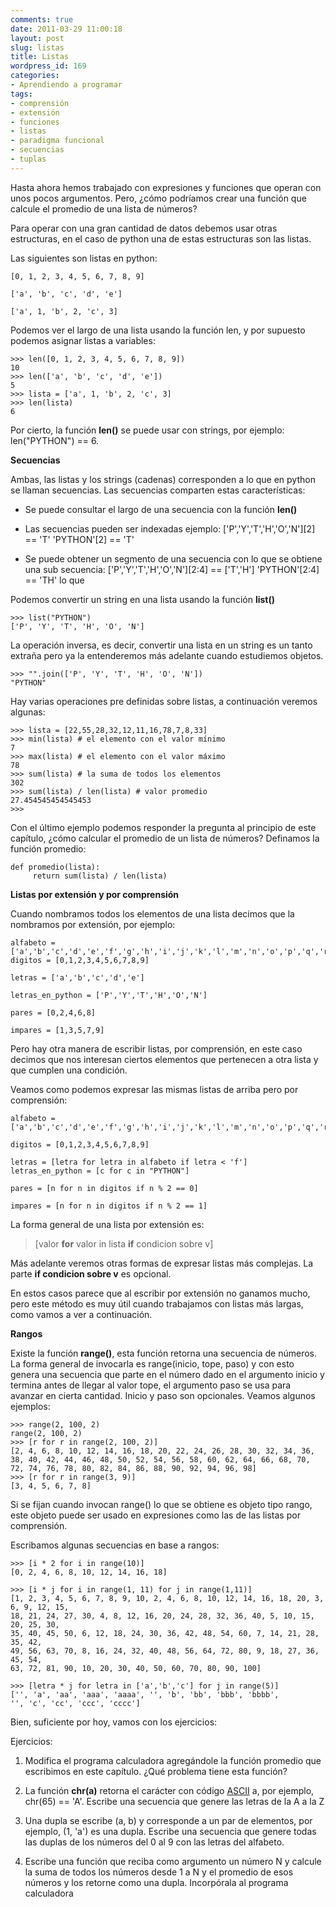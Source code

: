 ```yaml
---
comments: true
date: 2011-03-29 11:00:18
layout: post
slug: listas
title: Listas
wordpress_id: 169
categories:
- Aprendiendo a programar
tags:
- comprensión
- extensión
- funciones
- listas
- paradigma funcional
- secuencias
- tuplas
---
```


Hasta ahora hemos trabajado con expresiones y funciones que operan con unos pocos argumentos. Pero, ¿cómo podríamos crear una función que calcule el promedio de una lista de números?

Para operar con una gran cantidad de datos debemos usar otras estructuras, en el caso de python una de estas estructuras son las listas.

Las siguientes son listas en python:

    
    [0, 1, 2, 3, 4, 5, 6, 7, 8, 9]
    
    ['a', 'b', 'c', 'd', 'e']
    
    ['a', 1, 'b', 2, 'c', 3]


Podemos ver el largo de una lista usando la función len, y por supuesto podemos asignar listas a variables:

    
    >>> len([0, 1, 2, 3, 4, 5, 6, 7, 8, 9])
    10
    >>> len(['a', 'b', 'c', 'd', 'e'])
    5
    >>> lista = ['a', 1, 'b', 2, 'c', 3]
    >>> len(lista)
    6


Por cierto, la función **len()** se puede usar con strings, por ejemplo: len("PYTHON") == 6.

**Secuencias**

Ambas, las listas y los strings (cadenas) corresponden a lo que en python se llaman secuencias.
Las secuencias comparten estas características:



	
  * Se puede consultar el largo de una secuencia con la función **len()**

	
  * Las secuencias pueden ser indexadas ejemplo:
['P','Y','T','H','O','N'][2] == 'T'
'PYTHON'[2] == 'T'

	
  * Se puede obtener un segmento de una secuencia con lo que se obtiene una sub secuencia:
['P','Y','T','H','O','N'][2:4] == ['T','H']
'PYTHON'[2:4] == 'TH' lo que


Podemos convertir un string en una lista usando la función **list()**


    
    
    >>> list("PYTHON")
    ['P', 'Y', 'T', 'H', 'O', 'N']
    



La operación inversa, es decir, convertir una lista en un string es un tanto extraña pero ya la entenderemos más adelante cuando estudiemos objetos.


    
    
    >>> "".join(['P', 'Y', 'T', 'H', 'O', 'N'])
    "PYTHON"
    



Hay varias operaciones pre definidas sobre listas, a continuación veremos algunas:


    
    
    >>> lista = [22,55,28,32,12,11,16,78,7,8,33]
    >>> min(lista) # el elemento con el valor mínimo
    7
    >>> max(lista) # el elemento con el valor máximo
    78
    >>> sum(lista) # la suma de todos los elementos
    302
    >>> sum(lista) / len(lista) # valor promedio
    27.454545454545453
    >>>
    



Con el último ejemplo podemos responder la pregunta al principio de este capítulo, ¿cómo calcular el promedio de un lista de números? Definamos la función promedio:


    
    
    def promedio(lista):
         return sum(lista) / len(lista)
    



**Listas por extensión y por comprensión**

Cuando nombramos todos los elementos de una lista decimos que la nombramos por extensión, por ejemplo:


    
    
    alfabeto = ['a','b','c','d','e','f','g','h','i','j','k','l','m','n','o','p','q','r','s','t','u','v','w','x','y','z']
    digitos = [0,1,2,3,4,5,6,7,8,9]
    
    letras = ['a','b','c','d','e']
    
    letras_en_python = ['P','Y','T','H','O','N']
    
    pares = [0,2,4,6,8]
    
    impares = [1,3,5,7,9]
    



Pero hay otra manera de escribir listas, por comprensión, en este caso decimos que nos interesan ciertos elementos que pertenecen a otra lista y que cumplen una condición.

Veamos como podemos expresar las mismas listas de arriba pero por comprensión:


    
    
    alfabeto = ['a','b','c','d','e','f','g','h','i','j','k','l','m','n','o','p','q','r','s','t','u','v','w','x','y','z']
    
    digitos = [0,1,2,3,4,5,6,7,8,9]
    
    letras = [letra for letra in alfabeto if letra < 'f']
    letras_en_python = [c for c in "PYTHON"]
    
    pares = [n for n in digitos if n % 2 == 0]
    
    impares = [n for n in digitos if n % 2 == 1]
    
    



La forma general de una lista por extensión es:



> [valor **for** valor in lista **if** condicion sobre v]



Más adelante veremos otras formas de expresar listas más complejas. La parte **if condicion sobre v** es opcional.


En estos casos parece que al escribir por extensión no ganamos mucho, pero este método es muy útil cuando trabajamos con listas más largas, como vamos a ver a continuación.

**Rangos**

Existe la función **range()**, esta función retorna una secuencia de números.
La forma general de invocarla es range(inicio, tope, paso) y con esto genera una secuencia que parte en el número dado en el argumento inicio y termina antes de llegar al valor tope, el argumento paso se usa para avanzar en cierta cantidad. Inicio y paso son opcionales. Veamos algunos ejemplos:


    
    
    >>> range(2, 100, 2)
    range(2, 100, 2)
    >>> [r for r in range(2, 100, 2)]
    [2, 4, 6, 8, 10, 12, 14, 16, 18, 20, 22, 24, 26, 28, 30, 32, 34, 36, 38, 40, 42, 44, 46, 48, 50, 52, 54, 56, 58, 60, 62, 64, 66, 68, 70, 72, 74, 76, 78, 80, 82, 84, 86, 88, 90, 92, 94, 96, 98]
    >>> [r for r in range(3, 9)]
    [3, 4, 5, 6, 7, 8]
    



Si se fijan cuando invocan range() lo que se obtiene es objeto tipo rango, este objeto puede ser usado en expresiones como las de las listas por comprensión.

Escribamos algunas secuencias en base a rangos:


    
    
    >>> [i * 2 for i in range(10)]
    [0, 2, 4, 6, 8, 10, 12, 14, 16, 18]
    
    >>> [i * j for i in range(1, 11) for j in range(1,11)]
    [1, 2, 3, 4, 5, 6, 7, 8, 9, 10, 2, 4, 6, 8, 10, 12, 14, 16, 18, 20, 3, 6, 9, 12, 15, 
    18, 21, 24, 27, 30, 4, 8, 12, 16, 20, 24, 28, 32, 36, 40, 5, 10, 15, 20, 25, 30, 
    35, 40, 45, 50, 6, 12, 18, 24, 30, 36, 42, 48, 54, 60, 7, 14, 21, 28, 35, 42, 
    49, 56, 63, 70, 8, 16, 24, 32, 40, 48, 56, 64, 72, 80, 9, 18, 27, 36, 45, 54,
    63, 72, 81, 90, 10, 20, 30, 40, 50, 60, 70, 80, 90, 100]
    
    >>> [letra * j for letra in ['a','b','c'] for j in range(5)]
    ['', 'a', 'aa', 'aaa', 'aaaa', '', 'b', 'bb', 'bbb', 'bbbb', 
    '', 'c', 'cc', 'ccc', 'cccc']
    



Bien, suficiente por hoy, vamos con los ejercicios:

Ejercicios:



	
  1. Modifica el programa calculadora agregándole la función promedio que escribimos en este capítulo. ¿Qué problema tiene esta función? 


	
  2. La función **chr(a)** retorna el carácter con código [ASCII](http://es.wikipedia.org/wiki/ASCII) a, por ejemplo, chr(65) == 'A'. Escribe una secuencia que genere
las letras de la A a la Z


	
  3. Una dupla se escribe (a, b) y corresponde a un par de elementos, por ejemplo, (1, 'a') es una dupla. Escribe una secuencia que genere todas las duplas de los números del 0 al 9 con las letras del alfabeto.

	
  4. Escribe una función que reciba como argumento un número N y calcule la suma de todos los números desde 1 a N y el promedio de esos números y los retorne como una dupla. Incorpórala al programa calculadora





